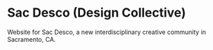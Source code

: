 # Sac Desco (Design Collective)

Website for Sac Desco, a new interdisciplinary creative community in Sacramento, CA.